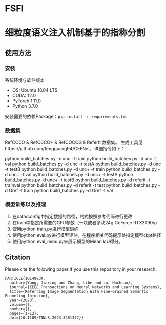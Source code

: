 # FSFI
# 细粒度语义注入机制基于的指称分割

## 使用方法

### 安装

系统环境与软件版本

- OS: Ubuntu 18.04 LTS
- CUDA: 12.0
- PyTorch 1.11.0
- Python 3.7.0

安装需要的依赖Package：`pip install -r requirements.txt`

### 数据集

RefCOCO & RefCOCO+ & RefCOCOG & ReferIt 数据集。
生成工具见https://github.com/fengguang94/CEFNet，详细指令如下：

python build_batches.py -d unc -t train
python build_batches.py -d unc -t val
python build_batches.py -d unc -t testA
python build_batches.py -d unc -t testB
python build_batches.py -d unc+ -t train
python build_batches.py -d unc+ -t val
python build_batches.py -d unc+ -t testA
python build_batches.py -d unc+ -t testB
python build_batches.py -d referit -t trainval
python build_batches.py -d referit -t test
python build_batches.py -d Gref -t train
python build_batches.py -d Gref -t val

### 模型训练以及推理

1. 在data/config中指定数据的路径，格式按照参考代码进行更改
2. 在train中指定所需要的GPU参数（一块或者多块24g GeForce RTX3090s）
3. 使用python train.py进行模型训练
4. 使用python eval.py进行模型评估，在程序相关代码提示处指定模型ckpt路径
5. 使用python eval_miou.py来展示模型的Mean IoU得分。


## Citation
Please cite the following paper if you use this repository in your research.
```
@ARTICLE{10149830,
  author={Yang, Jiaxing and Zhang, Lihe and Lu, Huchuan},
  journal={IEEE Transactions on Neural Networks and Learning Systems}, 
  title={Referring Image Segmentation With Fine-Grained Semantic Funneling Infusion}, 
  year={2023},
  volume={},
  number={},
  pages={1-12},
  doi={10.1109/TNNLS.2023.3281372}}
 ```


